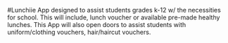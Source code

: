 #Lunchiie
App designed to assist students grades k-12 w/ the necessities for school. This will include, lunch voucher or available pre-made healthy lunches. This App will also open doors to assist students with uniform/clothing vouchers, hair/haircut vouchers. 
